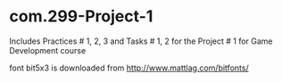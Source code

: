# com.299-Project-1

Includes Practices # 1, 2, 3 and Tasks # 1, 2 for the Project # 1 for Game Development course

font bit5x3 is downloaded from http://www.mattlag.com/bitfonts/